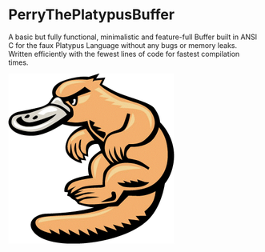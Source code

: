 # PerryThePlatypusBuffer
A basic but fully functional, minimalistic and feature-full Buffer built in ANSI C for the faux Platypus Language without any bugs or memory leaks. Written efficiently with the fewest lines of code for fastest compilation times.    

![Platy](PlatyScan.gif)
